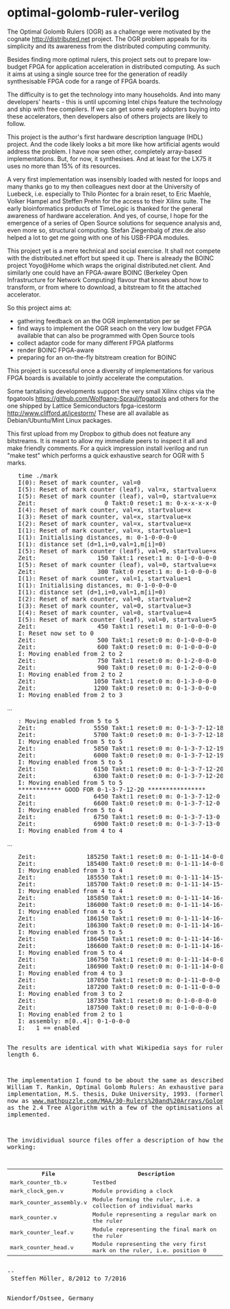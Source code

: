 optimal-golomb-ruler-verilog
============================

The Optimal Golomb Rulers (OGR) as a challenge were motivated by
the cognate http://distributed.net project.  The OGR problem appeals
for its simplicity and its awareness from the distributed computing
community.

Besides finding more optimal rulers, this project sets out to prepare
low-budget FPGA for application acceleration in distributed computing.
As such it aims at using a single source tree for the generation
of readily synthesisable FPGA code for a range of FPGA boards.

The difficulty is to get the technology into many households. And
into many developers' hearts - this is until upcoming Intel chips
feature the technology and ship with free compilers. If we can get
some early adopters buying into these accelerators, then developers
also of others projects are likely to follow.

This project is the author's first hardware description language
(HDL) project. And the code likely looks a bit more like how artificial
agents would address the problem. I have now seen other, completely
array-based implementations. But, for now, it synthesises. And at least
for the LX75 it uses no more than 15% of its resources.

A very first implementation was insensibly loaded with nested
for loops and many thanks go to my then colleagues next door at the
University of Luebeck, i.e. especially to Thilo Piontec for a brain reset,
to Eric Maehle, Volker Hampel and Steffen Prehn for the access to their
Xilinx suite. The early bioinformatics products of TimeLogic is thanked
for the general awareness of hardware acceleration. And yes, of course,
I hope for the emergence of a series of Open Source solutions for
sequence analysis and, even more so, structural computing.
Stefan Ziegenbalg of ztex.de also helped a lot to get me going with
one of his USB-FPGA modules.

This project yet is a mere technical and social exercise.
It shall not compete with the distributed.net effort but speed it up.
There is already the BOINC project Yoyo@Home which wraps the original
distributed.net client. And similarly one
could have an FPGA-aware BOINC (Berkeley Open Infrastructure for 
Network Computing) flavour that knows about how to transform,
or from where to download, a bitstream to fit the attached accelerator.

So this project aims at:
 * gathering feedback on an the OGR implementation per se
 * find ways to implement the OGR seach on the very low budget FPGA
   available that can also be programmed with Open Source tools
 * collect adaptor code for many different FPGA platforms
 * render BOINC FPGA-aware
 * preparing for an on-the-fly bitstream creation for BOINC

This project is successful once a diversity of implementations for
various FPGA boards is available to jointly accelerate the computation.

Some tantalising developments support the very small
Xilinx chips via the
  fpgatools https://github.com/Wolfgang-Spraul/fpgatools
and others for the one shipped by Lattice Semiconductors
  fpga-icestorm   http://www.clifford.at/icestorm/
These are all available as Debian/Ubuntu/Mint Linux packages.

This first upload from my Dropbox to github does not feature any
bitstreams. It is meant to allow my immediate peers to inspect
it all and make friendly comments. For a quick impression
install iverilog and run "make test" which performs a quick
exhaustive search for OGR with 5 marks.

<pre>
   time ./mark
   I(0): Reset of mark counter, val=0
   I(5): Reset of mark counter (leaf), val=x, startvalue=x
   I(5): Reset of mark counter (leaf), val=0, startvalue=x
   Zeit:                   0 Takt:0 reset:1 m: 0-x-x-x-x-0
   I(4): Reset of mark counter, val=x, startvalue=x
   I(3): Reset of mark counter, val=x, startvalue=x
   I(2): Reset of mark counter, val=x, startvalue=x
   I(1): Reset of mark counter, val=x, startvalue=1
   I(1): Initialising distances, m: 0-1-0-0-0-0
   I(1): distance set (d=1,i=0,val=1,m[i]=0)
   I(5): Reset of mark counter (leaf), val=0, startvalue=x
   Zeit:                 150 Takt:1 reset:1 m: 0-1-0-0-0-0
   I(5): Reset of mark counter (leaf), val=0, startvalue=x
   Zeit:                 300 Takt:0 reset:1 m: 0-1-0-0-0-0
   I(1): Reset of mark counter, val=1, startvalue=1
   I(1): Initialising distances, m: 0-1-0-0-0-0
   I(1): distance set (d=1,i=0,val=1,m[i]=0)
   I(2): Reset of mark counter, val=0, startvalue=2
   I(3): Reset of mark counter, val=0, startvalue=3
   I(4): Reset of mark counter, val=0, startvalue=4
   I(5): Reset of mark counter (leaf), val=0, startvalue=5
   Zeit:                 450 Takt:1 reset:1 m: 0-1-0-0-0-0
   I: Reset now set to 0
   Zeit:                 500 Takt:1 reset:0 m: 0-1-0-0-0-0
   Zeit:                 600 Takt:0 reset:0 m: 0-1-0-0-0-0
   I: Moving enabled from 2 to 2
   Zeit:                 750 Takt:1 reset:0 m: 0-1-2-0-0-0
   Zeit:                 900 Takt:0 reset:0 m: 0-1-2-0-0-0
   I: Moving enabled from 2 to 2
   Zeit:                1050 Takt:1 reset:0 m: 0-1-3-0-0-0
   Zeit:                1200 Takt:0 reset:0 m: 0-1-3-0-0-0
   I: Moving enabled from 2 to 3
</pre>

...

<pre>
   : Moving enabled from 5 to 5
   Zeit:                5550 Takt:1 reset:0 m: 0-1-3-7-12-18
   Zeit:                5700 Takt:0 reset:0 m: 0-1-3-7-12-18
   I: Moving enabled from 5 to 5
   Zeit:                5850 Takt:1 reset:0 m: 0-1-3-7-12-19
   Zeit:                6000 Takt:0 reset:0 m: 0-1-3-7-12-19
   I: Moving enabled from 5 to 5
   Zeit:                6150 Takt:1 reset:0 m: 0-1-3-7-12-20
   Zeit:                6300 Takt:0 reset:0 m: 0-1-3-7-12-20
   I: Moving enabled from 5 to 5
   ************ GOOD FOR 0-1-3-7-12-20 ****************
   Zeit:                6450 Takt:1 reset:0 m: 0-1-3-7-12-0
   Zeit:                6600 Takt:0 reset:0 m: 0-1-3-7-12-0
   I: Moving enabled from 5 to 4
   Zeit:                6750 Takt:1 reset:0 m: 0-1-3-7-13-0
   Zeit:                6900 Takt:0 reset:0 m: 0-1-3-7-13-0
   I: Moving enabled from 4 to 4
</pre>

...

<pre>
   Zeit:              185250 Takt:1 reset:0 m: 0-1-11-14-0-0
   Zeit:              185400 Takt:0 reset:0 m: 0-1-11-14-0-0
   I: Moving enabled from 3 to 4
   Zeit:              185550 Takt:1 reset:0 m: 0-1-11-14-15-0
   Zeit:              185700 Takt:0 reset:0 m: 0-1-11-14-15-0
   I: Moving enabled from 4 to 4
   Zeit:              185850 Takt:1 reset:0 m: 0-1-11-14-16-0
   Zeit:              186000 Takt:0 reset:0 m: 0-1-11-14-16-0
   I: Moving enabled from 4 to 5
   Zeit:              186150 Takt:1 reset:0 m: 0-1-11-14-16-17
   Zeit:              186300 Takt:0 reset:0 m: 0-1-11-14-16-17
   I: Moving enabled from 5 to 5
   Zeit:              186450 Takt:1 reset:0 m: 0-1-11-14-16-0
   Zeit:              186600 Takt:0 reset:0 m: 0-1-11-14-16-0
   I: Moving enabled from 5 to 4
   Zeit:              186750 Takt:1 reset:0 m: 0-1-11-14-0-0
   Zeit:              186900 Takt:0 reset:0 m: 0-1-11-14-0-0
   I: Moving enabled from 4 to 3
   Zeit:              187050 Takt:1 reset:0 m: 0-1-11-0-0-0
   Zeit:              187200 Takt:0 reset:0 m: 0-1-11-0-0-0
   I: Moving enabled from 3 to 2
   Zeit:              187350 Takt:1 reset:0 m: 0-1-0-0-0-0
   Zeit:              187500 Takt:0 reset:0 m: 0-1-0-0-0-0
   I: Moving enabled from 2 to 1
   I: assembly: m[0..4]: 0-1-0-0-0
   I:   1 == enabled<firstvariableposition ==  2, completed.
   I: Found 4 results.
   I: Result 1:   1-4-10-12-17  x
   I: Result 2:   1-4-10-15-17  x
   I: Result 3:   1-8-11-13-17  x
   I: Result 4:   1-8-12-14-17  x
   Zeit:              187650 Takt:1 reset:0 m: 0-2-0-0-0-0
   0.02user 0.00system 0:00.05elapsed 54%CPU (0avgtext+0avgdata 7068maxresident)k
   0inputs+0outputs (0major+741minor)pagefaults 0swaps
</pre>

The results are identical with what Wikipedia says for rulers of length 6.

The implementation I found to be about the same as described in
  William  T.  Rankin,  Optimal  Golomb  Rulers:   An  exhaustive  parallel search implementation, M.S. thesis, Duke University, 1993.
  (formerly seen at http://people.ee.duke.edu/~wrankin/golomb/golomb_paper.pdf, now as www.mathpuzzle.com/MAA/30-Rulers%20and%20Arrays/Golomb/rankin93optimal.ps)
as the 2.4 Tree Algorithm with a few of the optimisations also implemented.

The invidividual source files offer a description of how they are working:

<table>
<tr><th>File</th>                  <th>Description</th></tr>
<tr><td>mark_counter_tb.v</td>      <td>Testbed</td></tr>
<tr><td>mark_clock_gen.v</td>       <td>Module providing a clock</td></tr>
<tr><td>mark_counter_assembly.v</td><td>Module forming the ruler, i.e. a collection of individual marks</td></tr>
<tr><td>mark_counter.v</td>         <td>Module representing a regular mark on the ruler</td></tr>
<tr><td>mark_counter_leaf.v</td>    <td>Module representing the final mark on the ruler</td></tr>
<tr><td>mark_counter_head.v</td>    <td>Module representing the very first mark on the ruler, i.e. position 0</td></tr>
</table>
-- 
 Steffen Möller, 8/2012 to 7/2016
 
 Niendorf/Ostsee, Germany
